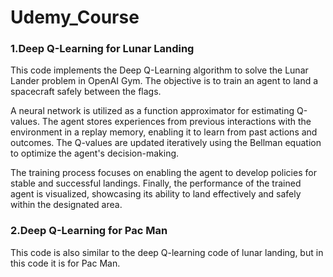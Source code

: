 # Udemy_Course

### 1.Deep Q-Learning for Lunar Landing

This code implements the Deep Q-Learning algorithm to solve the Lunar Lander problem in OpenAI Gym. The objective is to train an agent to land a spacecraft safely between the flags.

A neural network is utilized as a function approximator for estimating Q-values. The agent stores experiences from previous interactions with the environment in a replay memory, enabling it to learn from past actions and outcomes. The Q-values are updated iteratively using the Bellman equation to optimize the agent's decision-making.

The training process focuses on enabling the agent to develop policies for stable and successful landings. Finally, the performance of the trained agent is visualized, showcasing its ability to land effectively and safely within the designated area.

### 2.Deep Q-Learning for Pac Man

This code is also similar to the deep Q-learning code of lunar landing, but in this code it is for Pac Man.

